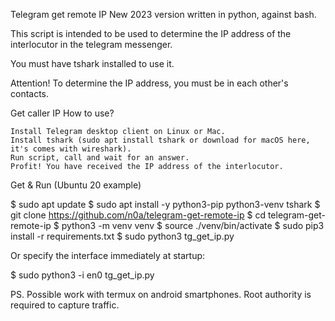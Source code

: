 Telegram get remote IP
New 2023 version written in python, against bash.

This script is intended to be used to determine the IP address of the interlocutor in the telegram messenger.

You must have tshark installed to use it.

Attention! To determine the IP address, you must be in each other's contacts.

Get caller IP
How to use?

    Install Telegram desktop client on Linux or Mac.
    Install tshark (sudo apt install tshark or download for macOS here, it's comes with wireshark).
    Run script, call and wait for an answer.
    Profit! You have received the IP address of the interlocutor.

Get & Run (Ubuntu 20 example)

$ sudo apt update
$ sudo apt install -y python3-pip python3-venv tshark
$ git clone https://github.com/n0a/telegram-get-remote-ip
$ cd telegram-get-remote-ip
$ python3 -m venv venv
$ source ./venv/bin/activate
$ sudo pip3 install -r requirements.txt
$ sudo python3 tg_get_ip.py

Or specify the interface immediately at startup:

$ sudo python3 -i en0 tg_get_ip.py

PS. Possible work with termux on android smartphones. Root authority is required to capture traffic.
